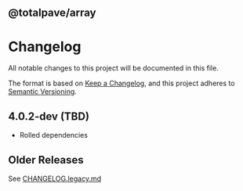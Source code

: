 
@totalpave/array
--------------

# Changelog

All notable changes to this project will be documented in this file.

The format is based on [Keep a Changelog](https://keepachangelog.com/en/1.0.0/),
and this project adheres to [Semantic Versioning](https://semver.org/spec/v2.0.0.html).

## 4.0.2-dev (TBD)

- Rolled dependencies

## Older Releases

See [CHANGELOG.legacy.md](./CHANGELOG.legacy.md)
